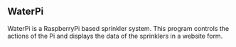 ## WaterPi



WaterPi is a RaspberryPi based sprinkler system.  This program controls the actions of the Pi and displays the data of the sprinklers in a website form. 